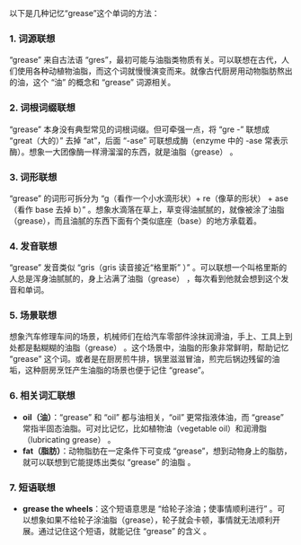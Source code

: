 以下是几种记忆“grease”这个单词的方法：

### 1. 词源联想
“grease” 来自古法语 “gres”，最初可能与油脂类物质有关。可以联想在古代，人们使用各种动植物油脂，而这个词就慢慢演变而来。就像古代厨房用动物脂肪熬出的油，这个 “油” 的概念和 “grease” 词源相关。

### 2. 词根词缀联想
“grease” 本身没有典型常见的词根词缀。但可牵强一点，将 “gre -” 联想成 “great（大的）” 去掉 “at”，后面 “-ase” 可联想成酶（enzyme 中的 -ase 常表示酶）。想象一大团像酶一样滑溜溜的东西，就是油脂（grease） 。 

### 3. 词形联想
“grease” 的词形可拆分为 “g（看作一个小水滴形状）+ re（像草的形状） + ase（看作 base 去掉 b）” 。想象水滴落在草上，草变得油腻腻的，就像被涂了油脂（grease），而且油腻的东西下面有个类似底座（base）的地方承载着。

### 4. 发音联想
“grease” 发音类似 “gris（gris 读音接近“格里斯” ）” 。可以联想一个叫格里斯的人总是浑身油腻腻的，身上沾满了油脂（grease） ，每次看到他就会想到这个发音和单词。

### 5. 场景联想
想象汽车修理车间的场景，机械师们在给汽车零部件涂抹润滑油，手上、工具上到处都是黏糊糊的油脂（grease） 。这个场景中，油脂的形象非常鲜明，帮助记忆 “grease” 这个词。或者是在厨房煎牛排，锅里滋滋冒油，煎完后锅边残留的油垢，这种厨房烹饪产生油脂的场景也便于记住 “grease”。

### 6. 相关词汇联想
- **oil（油）**：“grease” 和 “oil” 都与油相关，“oil” 更常指液体油，而 “grease” 常指半固态油脂。可对比记忆，比如植物油（vegetable oil）和润滑脂（lubricating grease） 。
- **fat（脂肪）**：动物脂肪在一定条件下可变成 “grease”，想到动物身上的脂肪，就可以联想到它能提炼出类似 “grease” 的油脂 。

### 7. 短语联想
- **grease the wheels**：这个短语意思是 “给轮子涂油；使事情顺利进行” 。可以想象如果不给轮子涂油脂（grease），轮子就会卡顿，事情就无法顺利开展。通过记住这个短语，就能记住 “grease” 的含义 。 